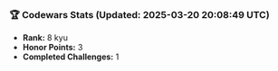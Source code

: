 ### 🏆 Codewars Stats (Updated: 2025-03-20 20:08:49 UTC)

- **Rank:** 8 kyu
- **Honor Points:** 3
- **Completed Challenges:** 1
